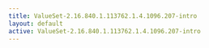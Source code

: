 ```yaml
---
title: ValueSet-2.16.840.1.113762.1.4.1096.207-intro
layout: default
active: ValueSet-2.16.840.1.113762.1.4.1096.207-intro
---
```


